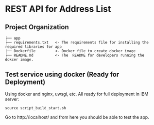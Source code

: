 REST API for Address List
=========================

Project Organization
---------------------

    ├── app
    ├── requirements.txt   <- The requirements file for installing the required libraries for app
    ├── Dockerfile         <- Docker file to create docker image
    ├── README.md          <- The  README for developers running the dokcer image.
   

Test service using docker (Ready for Deployment)
------------------------------------------------

Using docker and nginx, uwsgi, etc. All ready for full deployment in IBM server:

```shell
source script_build_start.sh
```

Go to  http://localhost/ and from here you should be able to test the app. 